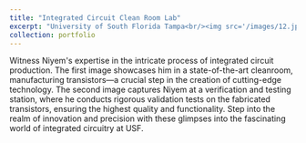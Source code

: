 ```yaml
---
title: "Integrated Circuit Clean Room Lab"
excerpt: "University of South Florida Tampa<br/><img src='/images/12.jpg' width='300' ><img src='/images/10.jpg' width='300' >"
collection: portfolio
---
```

Witness Niyem's expertise in the intricate process of integrated circuit production. The first image showcases him in a state-of-the-art cleanroom, manufacturing transistors—a crucial step in the creation of cutting-edge technology. The second image captures Niyem at a verification and testing station, where he conducts rigorous validation tests on the fabricated transistors, ensuring the highest quality and functionality. Step into the realm of innovation and precision with these glimpses into the fascinating world of integrated circuitry at USF.
